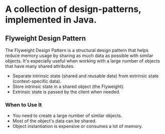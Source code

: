 # A collection of design-patterns, implemented in Java.

## Flyweight Design Pattern
The Flyweight Design Pattern is a structural design pattern that helps reduce memory usage by sharing as much data as possible with similar objects. It's especially useful when working with a large number of objects that have many shared attributes.

- Separate intrinsic state (shared and reusable data) from extrinsic state (context-specific data).
- Store intrinsic state in a shared object (the Flyweight).
- Extrinsic state is passed by the client when needed.

### When to Use It
- You need to create a large number of similar objects.
- Most of the object's data can be shared.
- Object instantiation is expensive or consumes a lot of memory.